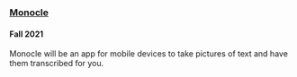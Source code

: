 ### [Monocle](https://github.com/StevensSEC/monocle)

#### Fall 2021

Monocle will be an app for mobile devices to take pictures of text and have them transcribed for you.